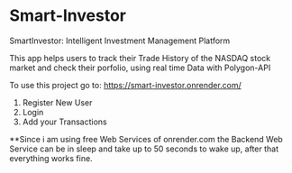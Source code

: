 # Smart-Investor

SmartInvestor: Intelligent Investment Management Platform

This app helps users to track their Trade History of the NASDAQ stock market and check their porfolio, using real time Data with Polygon-API

To use this project go to: https://smart-investor.onrender.com/

1. Register New User
2. Login
3. Add your Transactions

\*\*Since i am using free Web Services of onrender.com the Backend Web Service can be in sleep and take up to 50 seconds to wake up, after that everything works fine.
